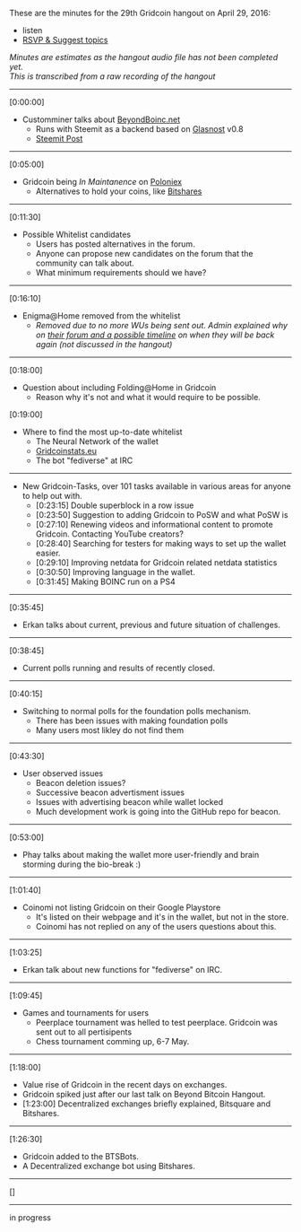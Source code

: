 These are the minutes for the 29th Gridcoin hangout on April 29, 2016:
* listen
* [RSVP & Suggest topics](https://steemit.com/gridcoin/@cm-steem/gridcoin-community-hangout-029-29th-apr-2017-9pm-gmt-rsvp-and-suggest-topics)

<i>Minutes are estimates as the hangout audio file has not been completed yet.<br />This is transcribed from a raw recording of the hangout</i>

***
[0:00:00]
* Customminer talks about [BeyondBoinc.net](https://beyondboinc.net/)
  * Runs with Steemit as a backend based on [Glasnost](https://steemit.com/steemdev/@ontofractal/glasnost-v0-8-released-now-with-live-configuration-reload-and-admin-interface-publish-your-steem-blogs-on-your-own-domain) v0.8
  * [Steemit Post](https://steemit.com/gridcoin/@cm-steem/announcing-beyondboinc-net-a-steemit-backed-blog-glasnost-v0-8)

***
[0:05:00]
* Gridcoin being <i>In Maintanence</i> on [Poloniex](https://poloniex.com)
  * Alternatives to hold your coins, like [Bitshares](https://bitshares.openledger.info)
    
***
[0:11:30]
* Possible Whitelist candidates
  * Users has posted alternatives in the forum.
  * Anyone can propose new candidates on the forum that the community can talk about.
  * What minimum requirements should we have?

***
[0:16:10]
* Enigma@Home removed from the whitelist
  * <i>Removed due to no more WUs being sent out. Admin explained why on [their forum and a possible timeline](http://www.enigmaathome.net/forum_thread.php?id=835) on when they will be back again (not discussed in the hangout)</i>

***
[0:18:00]
* Question about including Folding@Home in Gridcoin
  * Reason why it's not and what it would require to be possible.
  
[0:19:00]
* Where to find the most up-to-date whitelist
  * The Neural Network of the wallet
  * [Gridcoinstats.eu](https://www.gridcoinstats.eu)
  * The bot "fediverse" at IRC
  
***
* New Gridcoin-Tasks, over 101 tasks available in various areas for anyone to help out with.
  * [0:23:15] Double superblock in a row issue
  * [0:23:50] Suggestion to adding Gridcoin to PoSW and what PoSW is
  * [0:27:10] Renewing videos and informational content to promote Gridcoin. Contacting YouTube creators?
  * [0:28:40] Searching for testers for making ways to set up the wallet easier.
  * [0:29:10] Improving netdata for Gridcoin related netdata statistics
  * [0:30:50] Improving language in the wallet.
  * [0:31:45] Making BOINC run on a PS4
  
***
[0:35:45]
* Erkan talks about current, previous and future situation of challenges.

***
[0:38:45]
* Current polls running and results of recently closed.

***
[0:40:15]
* Switching to normal polls for the foundation polls mechanism.
  * There has been issues with making foundation polls
  * Many users most likley do not find them
  
***
[0:43:30]
* User observed issues
  * Beacon deletion issues?
  * Successive beacon advertisment issues
  * Issues with advertising beacon while wallet locked
  * Much development work is going into the GitHub repo for beacon.
  

***
[0:53:00]
* Phay talks about making the wallet more user-friendly and brain storming during the bio-break :)

***
[1:01:40]
* Coinomi not listing Gridcoin on their Google Playstore
  * It's listed on their webpage and it's in the wallet, but not in the store.
  * Coinomi has not replied on any of the users questions about this.
  
***
[1:03:25]
* Erkan talk about new functions for "fediverse" on IRC.

***
[1:09:45]
* Games and tournaments for users
  * Peerplace tournament was helled to test peerplace. Gridcoin was sent out to all pertisipents
  * Chess tournament comming up, 6-7 May.

***
[1:18:00]
* Value rise of Gridcoin in the recent days on exchanges.
 * Gridcoin spiked just after our last talk on Beyond Bitcoin Hangout.
 * [1:23:00] Decentralized exchanges briefly explained, Bitsquare and Bitshares. 

***
[1:26:30]
* Gridcoin added to the BTSBots.
 * A Decentralized exchange bot using Bitshares.
 
***
[]

***
in progress
